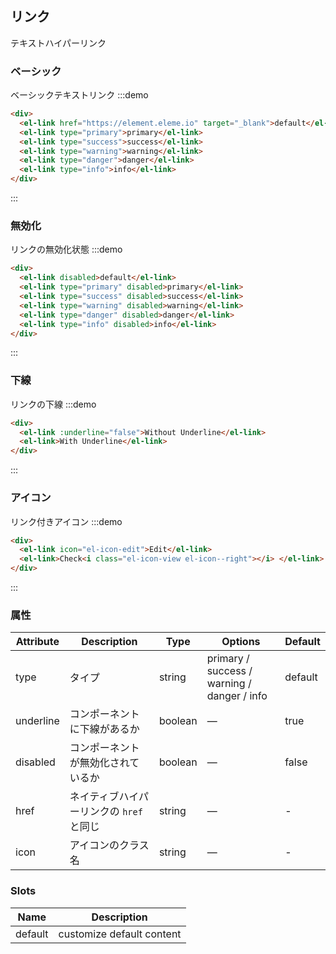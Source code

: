 ## リンク

テキストハイパーリンク

### ベーシック

ベーシックテキストリンク
:::demo

```html
<div>
  <el-link href="https://element.eleme.io" target="_blank">default</el-link>
  <el-link type="primary">primary</el-link>
  <el-link type="success">success</el-link>
  <el-link type="warning">warning</el-link>
  <el-link type="danger">danger</el-link>
  <el-link type="info">info</el-link>
</div>
```

:::

### 無効化

リンクの無効化状態
:::demo

```html
<div>
  <el-link disabled>default</el-link>
  <el-link type="primary" disabled>primary</el-link>
  <el-link type="success" disabled>success</el-link>
  <el-link type="warning" disabled>warning</el-link>
  <el-link type="danger" disabled>danger</el-link>
  <el-link type="info" disabled>info</el-link>
</div>
```

:::

### 下線

リンクの下線
:::demo

```html
<div>
  <el-link :underline="false">Without Underline</el-link>
  <el-link>With Underline</el-link>
</div>
```

:::

### アイコン

リンク付きアイコン
:::demo

```html
<div>
  <el-link icon="el-icon-edit">Edit</el-link>
  <el-link>Check<i class="el-icon-view el-icon--right"></i> </el-link>
</div>
```

:::

### 属性

| Attribute | Description                         | Type    | Options                                     | Default |
| --------- | ----------------------------------- | ------- | ------------------------------------------- | ------- |
| type      | タイプ                                | string  | primary / success / warning / danger / info | default |
| underline | コンポーネントに下線があるか | boolean | —                                           | true    |
| disabled  | コンポーネントが無効化されているか   | boolean | —                                           | false   |
| href      | ネイティブハイパーリンクの `href` と同じ   | string  | —                                           | -       |
| icon      | アイコンのクラス名                  | string  | —                                           | -       |

### Slots
| Name | Description |
| ------ | -------- |
| default | customize default content |
